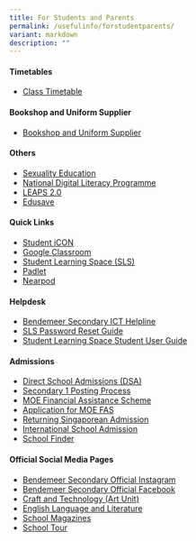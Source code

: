 ```yaml
---
title: For Students and Parents
permalink: /usefulinfo/forstudentparents/
variant: markdown
description: ""
---
```

#### Timetables

* [Class Timetable](/timetable/class-timetable/)

#### Bookshop and Uniform Supplier
* [Bookshop and Uniform Supplier](/resources-for-student-n-parent/booksuniform/)

#### Others

* [Sexuality Education](https://www.moe.gov.sg/education-in-sg/our-programmes/sexuality-education/scope-and-teaching-approach)
* [National Digital Literacy Programme](https://www.bendemeersec.moe.edu.sg/key-programmes/ndlp/purchasepld/)
* <a href="https://www.moe.gov.sg/education-in-sg/our-programmes/cca/leaps2-0" target="_blank">LEAPS 2.0</a>
* <a href="https://www.moe.gov.sg/financial-matters/edusave-account" target="_blank">Edusave</a>


#### Quick Links

* <a href="https://workspace.google.com/dashboard" target="_blank">Student iCON</a>
* <a href="https://classroom.google.com" target="_blank">Google Classroom</a>
* <a href="https://vle.learning.moe.edu.sg/login" target="_blank">Student Learning Space (SLS)</a>
* <a href="https://bendemeersecondary.padlet.org" target="_blank">Padlet</a>
* <a href="https://nearpod.com/" target="_blank">Nearpod</a>


#### Helpdesk

* <a href="https://go.gov.sg/bdms-icthelp" target="_blank">Bendemeer Secondary ICT Helpline</a>
* <a href="https://www.learning.moe.edu.sg/login-troubleshooting/authentication/reset-sls-password-student/" target="_blank">SLS Password Reset Guide</a>
* <a href="https://www.learning.moe.edu.sg/student-user-guide/index" target="_blank">Student Learning Space Student User Guide</a>


#### Admissions

* <a href="https://www.moe.gov.sg/secondary/dsa" target="_blank">Direct School Admissions (DSA)</a>
* <a href="https://www.moe.gov.sg/secondary/s1-posting" target="_blank">Secondary 1 Posting Process</a>
* <a href="https://www.moe.gov.sg/financial-matters/financial-assistance" target="_blank">MOE Financial Assistance Scheme</a>
* [Application for MOE FAS](/resources-for-student-n-parent/moefas/)
* <a href="https://www.moe.gov.sg/returning-singaporeans" target="_blank">Returning Singaporean Admission</a>
* <a href="https://www.moe.gov.sg/international-students" target="_blank">International School Admission</a>
* <a href="https://www.moe.gov.sg/schoolfinder" target="_blank">School Finder</a>


#### Official Social Media Pages

* <a href="https://www.instagram.com/bendemeer_secondary_official" target="_blank">Bendemeer Secondary Official Instagram</a>
* <a href="https://www.facebook.com/BendemeerSecondaryOfficial" target="_blank">Bendemeer Secondary Official Facebook</a>
* <a href="https://www.instagram.com/bendemeer_art" target="_blank">Craft and Technology (Art Unit)</a>
* <a href="https://www.instagram.com/bdmseldept" target="_blank">English Language and Literature</a>
* <a href="/resources-for-student-n-parent/sch-magazine/" target="_blank">School Magazines</a>
* <a href="https://www.bendemeersec.moe.edu.sg/about-us/bendemeer-school-tour" target="_blank">School Tour</a>